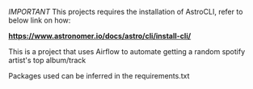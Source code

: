 *IMPORTANT* 
This projects requires the installation of AstroCLI, refer to below link on how:

**https://www.astronomer.io/docs/astro/cli/install-cli/**

This is a project that uses Airflow to automate getting a random spotify artist's top album/track

Packages used can be inferred in the requirements.txt
